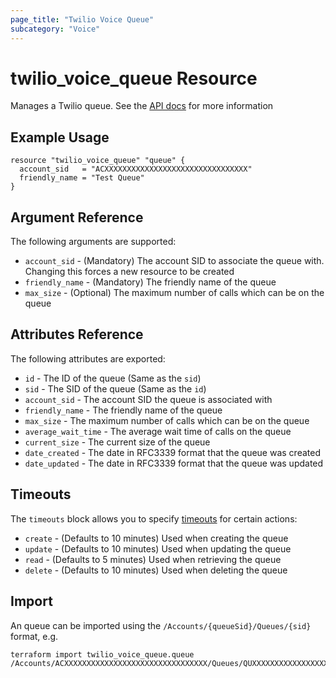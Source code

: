 ```yaml
---
page_title: "Twilio Voice Queue"
subcategory: "Voice"
---
```


# twilio_voice_queue Resource

Manages a Twilio queue. See the [API docs](https://www.twilio.com/docs/voice/api/queue-resource) for more information

## Example Usage

```hcl
resource "twilio_voice_queue" "queue" {
  account_sid   = "ACXXXXXXXXXXXXXXXXXXXXXXXXXXXXXXXX"
  friendly_name = "Test Queue"
}
```

## Argument Reference

The following arguments are supported:

- `account_sid` - (Mandatory) The account SID to associate the queue with. Changing this forces a new resource to be created
- `friendly_name` - (Mandatory) The friendly name of the queue
- `max_size` - (Optional) The maximum number of calls which can be on the queue

## Attributes Reference

The following attributes are exported:

- `id` - The ID of the queue (Same as the `sid`)
- `sid` - The SID of the queue (Same as the `id`)
- `account_sid` - The account SID the queue is associated with
- `friendly_name` - The friendly name of the queue
- `max_size` - The maximum number of calls which can be on the queue
- `average_wait_time` - The average wait time of calls on the queue
- `current_size` - The current size of the queue
- `date_created` - The date in RFC3339 format that the queue was created
- `date_updated` - The date in RFC3339 format that the queue was updated

## Timeouts

The `timeouts` block allows you to specify [timeouts](https://www.terraform.io/docs/configuration/resources.html#timeouts) for certain actions:

- `create` - (Defaults to 10 minutes) Used when creating the queue
- `update` - (Defaults to 10 minutes) Used when updating the queue
- `read` - (Defaults to 5 minutes) Used when retrieving the queue
- `delete` - (Defaults to 10 minutes) Used when deleting the queue

## Import

An queue can be imported using the `/Accounts/{queueSid}/Queues/{sid}` format, e.g.

```shell
terraform import twilio_voice_queue.queue /Accounts/ACXXXXXXXXXXXXXXXXXXXXXXXXXXXXXXXX/Queues/QUXXXXXXXXXXXXXXXXXXXXXXXXXXXXXXXX
```
